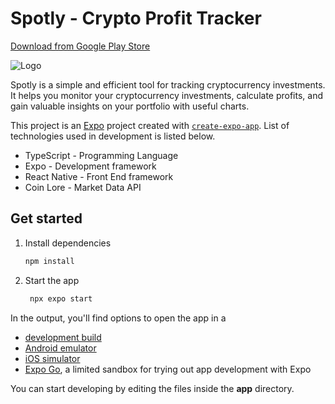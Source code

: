 # Spotly - Crypto Profit Tracker
[Download from Google Play Store](https://play.google.com/store/apps/details?id=com.phantomHookLabs.SpotCryptoProfitTracker)

![Logo](https://github.com/hesith/Spotly-Crypto-Profit-Tracker/blob/master/assets/images/icon.png)

Spotly is a simple and efficient tool for tracking cryptocurrency investments. It helps you monitor your cryptocurrency investments, calculate profits, and gain valuable insights on your portfolio with useful charts.

This project is an [Expo](https://expo.dev) project created with [`create-expo-app`](https://www.npmjs.com/package/create-expo-app). 
List of technologies used in development is listed below.
- TypeScript - Programming Language
- Expo - Development framework
- React Native - Front End framework
- Coin Lore - Market Data API

## Get started

1. Install dependencies

   ```bash
   npm install
   ```

2. Start the app

   ```bash
    npx expo start
   ```

In the output, you'll find options to open the app in a

- [development build](https://docs.expo.dev/develop/development-builds/introduction/)
- [Android emulator](https://docs.expo.dev/workflow/android-studio-emulator/)
- [iOS simulator](https://docs.expo.dev/workflow/ios-simulator/)
- [Expo Go](https://expo.dev/go), a limited sandbox for trying out app development with Expo

You can start developing by editing the files inside the **app** directory.



